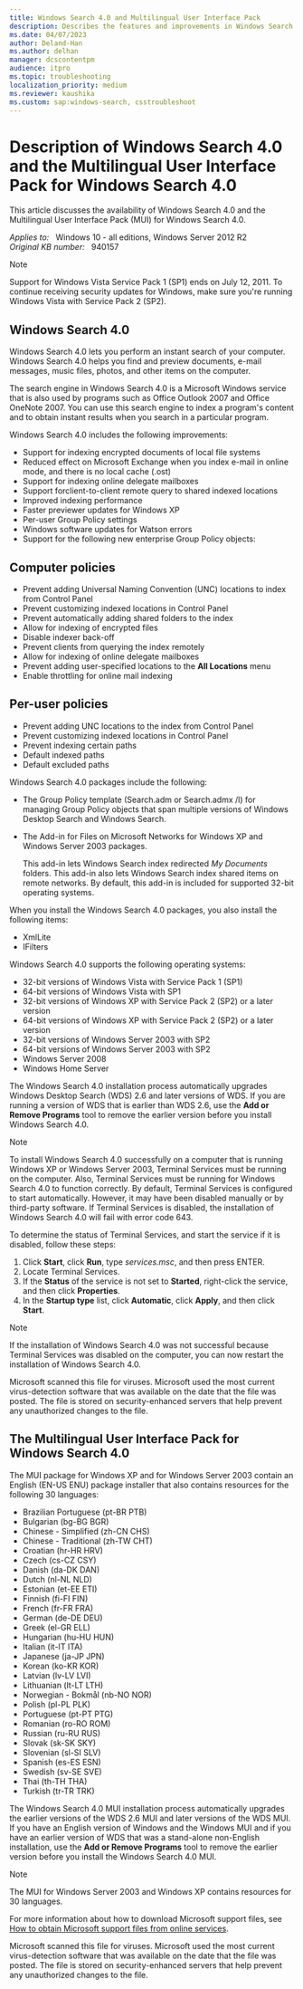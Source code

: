 ```yaml
---
title: Windows Search 4.0 and Multilingual User Interface Pack
description: Describes the features and improvements in Windows Search 4.0. Provides download information.
ms.date: 04/07/2023
author: Deland-Han
ms.author: delhan
manager: dcscontentpm
audience: itpro
ms.topic: troubleshooting
localization_priority: medium
ms.reviewer: kaushika
ms.custom: sap:windows-search, csstroubleshoot
---
```

# Description of Windows Search 4.0 and the Multilingual User Interface Pack for Windows Search 4.0

This article discusses the availability of Windows Search 4.0 and the Multilingual User Interface Pack (MUI) for Windows Search 4.0.

_Applies to:_ &nbsp; Windows 10 - all editions, Windows Server 2012 R2  
_Original KB number:_ &nbsp; 940157

> [!NOTE]
> Support for Windows Vista Service Pack 1 (SP1) ends on July 12, 2011. To continue receiving security updates for Windows, make sure you're running Windows Vista with Service Pack 2 (SP2).

## Windows Search 4.0

Windows Search 4.0 lets you perform an instant search of your computer. Windows Search 4.0 helps you find and preview documents, e-mail messages, music files, photos, and other items on the computer.

The search engine in Windows Search 4.0 is a Microsoft Windows service that is also used by programs such as Office Outlook 2007 and Office OneNote 2007. You can use this search engine to index a program's content and to obtain instant results when you search in a particular program.

Windows Search 4.0 includes the following improvements:

- Support for indexing encrypted documents of local file systems
- Reduced effect on Microsoft Exchange when you index e-mail in online mode, and there is no local cache (.ost)
- Support for indexing online delegate mailboxes
- Support forclient-to-client remote query to shared indexed locations
- Improved indexing performance
- Faster previewer updates for Windows XP
- Per-user Group Policy settings
- Windows software updates for Watson errors
- Support for the following new enterprise Group Policy objects:

## Computer policies

- Prevent adding Universal Naming Convention (UNC) locations to index from Control Panel
- Prevent customizing indexed locations in Control Panel
- Prevent automatically adding shared folders to the index
- Allow for indexing of encrypted files
- Disable indexer back-off
- Prevent clients from querying the index remotely
- Allow for indexing of online delegate mailboxes
- Prevent adding user-specified locations to the **All Locations** menu
- Enable throttling for online mail indexing

## Per-user policies

- Prevent adding UNC locations to the index from Control Panel
- Prevent customizing indexed locations in Control Panel
- Prevent indexing certain paths
- Default indexed paths
- Default excluded paths

Windows Search 4.0 packages include the following:

- The Group Policy template (Search.adm or Search.admx /l) for managing Group Policy objects that span multiple versions of Windows Desktop Search and Windows Search.

- The Add-in for Files on Microsoft Networks for Windows XP and Windows Server 2003 packages.

    This add-in lets Windows Search index redirected *My Documents* folders. This add-in also lets Windows Search index shared items on remote networks. By default, this add-in is included for supported 32-bit operating systems.

When you install the Windows Search 4.0 packages, you also install the following items:

- XmlLite
- IFilters

Windows Search 4.0 supports the following operating systems:

- 32-bit versions of Windows Vista with Service Pack 1 (SP1)
- 64-bit versions of Windows Vista with SP1
- 32-bit versions of Windows XP with Service Pack 2 (SP2) or a later version
- 64-bit versions of Windows XP with Service Pack 2 (SP2) or a later version
- 32-bit versions of Windows Server 2003 with SP2
- 64-bit versions of Windows Server 2003 with SP2
- Windows Server 2008
- Windows Home Server

The Windows Search 4.0 installation process automatically upgrades Windows Desktop Search (WDS) 2.6 and later versions of WDS. If you are running a version of WDS that is earlier than WDS 2.6, use the **Add or Remove Programs** tool to remove the earlier version before you install Windows Search 4.0.

> [!NOTE]
> To install Windows Search 4.0 successfully on a computer that is running Windows XP or Windows Server 2003, Terminal Services must be running on the computer. Also, Terminal Services must be running for Windows Search 4.0 to function correctly. By default, Terminal Services is configured to start automatically. However, it may have been disabled manually or by third-party software. If Terminal Services is disabled, the installation of Windows Search 4.0 will fail with error code 643.

To determine the status of Terminal Services, and start the service if it is disabled, follow these steps:

1. Click **Start**, click **Run**, type *services.msc*, and then press ENTER.
2. Locate Terminal Services.
3. If the **Status** of the service is not set to **Started**, right-click the service, and then click **Properties**.
4. In the **Startup type** list, click **Automatic**, click **Apply**, and then click **Start**.

> [!NOTE]
> If the installation of Windows Search 4.0 was not successful because Terminal Services was disabled on the computer, you can now restart the installation of Windows Search 4.0.

Microsoft scanned this file for viruses. Microsoft used the most current virus-detection software that was available on the date that the file was posted. The file is stored on security-enhanced servers that help prevent any unauthorized changes to the file.

## The Multilingual User Interface Pack for Windows Search 4.0

The MUI package for Windows XP and for Windows Server 2003 contain an English (EN-US ENU) package installer that also contains resources for the following 30 languages:

- Brazilian Portuguese (pt-BR PTB)
- Bulgarian (bg-BG BGR)
- Chinese - Simplified (zh-CN CHS)
- Chinese - Traditional (zh-TW CHT)
- Croatian (hr-HR HRV)
- Czech (cs-CZ CSY)
- Danish (da-DK DAN)
- Dutch (nl-NL NLD)
- Estonian (et-EE ETI)
- Finnish (fi-FI FIN)
- French (fr-FR FRA)
- German (de-DE DEU)
- Greek (el-GR ELL)
- Hungarian (hu-HU HUN)
- Italian (it-IT ITA)
- Japanese (ja-JP JPN)
- Korean (ko-KR KOR)
- Latvian (lv-LV LVI)
- Lithuanian (lt-LT LTH)
- Norwegian - Bokmål (nb-NO NOR)
- Polish (pl-PL PLK)
- Portuguese (pt-PT PTG)
- Romanian (ro-RO ROM)
- Russian (ru-RU RUS)
- Slovak (sk-SK SKY)
- Slovenian (sl-SI SLV)
- Spanish (es-ES ESN)
- Swedish (sv-SE SVE)
- Thai (th-TH THA)
- Turkish (tr-TR TRK)

The Windows Search 4.0 MUI installation process automatically upgrades the earlier versions of the WDS 2.6 MUI and later versions of the WDS MUI. If you have an English version of Windows and the Windows MUI and if you have an earlier version of WDS that was a stand-alone non-English installation, use the **Add or Remove Programs** tool to remove the earlier version before you install the Windows Search 4.0 MUI.

> [!NOTE]
> The MUI for Windows Server 2003 and Windows XP contains resources for 30 languages.

For more information about how to download Microsoft support files, see [How to obtain Microsoft support files from online services](https://support.microsoft.com/help/119591).

Microsoft scanned this file for viruses. Microsoft used the most current virus-detection software that was available on the date that the file was posted. The file is stored on security-enhanced servers that help prevent any unauthorized changes to the file.
